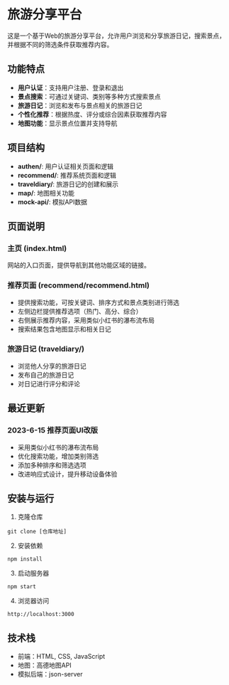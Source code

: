 # 旅游分享平台

这是一个基于Web的旅游分享平台，允许用户浏览和分享旅游日记，搜索景点，并根据不同的筛选条件获取推荐内容。

## 功能特点

- **用户认证**：支持用户注册、登录和退出
- **景点搜索**：可通过关键词、类别等多种方式搜索景点
- **旅游日记**：浏览和发布与景点相关的旅游日记
- **个性化推荐**：根据热度、评分或综合因素获取推荐内容
- **地图功能**：显示景点位置并支持导航

## 项目结构

- **authen/**: 用户认证相关页面和逻辑
- **recommend/**: 推荐系统页面和逻辑
- **traveldiary/**: 旅游日记的创建和展示
- **map/**: 地图相关功能
- **mock-api/**: 模拟API数据

## 页面说明

### 主页 (index.html)

网站的入口页面，提供导航到其他功能区域的链接。

### 推荐页面 (recommend/recommend.html)

- 提供搜索功能，可按关键词、排序方式和景点类别进行筛选
- 左侧边栏提供推荐选项（热门、高分、综合）
- 右侧展示推荐内容，采用类似小红书的瀑布流布局
- 搜索结果包含地图显示和相关日记

### 旅游日记 (traveldiary/)

- 浏览他人分享的旅游日记
- 发布自己的旅游日记
- 对日记进行评分和评论

## 最近更新

### 2023-6-15 推荐页面UI改版

- 采用类似小红书的瀑布流布局
- 优化搜索功能，增加类别筛选
- 添加多种排序和筛选选项
- 改进响应式设计，提升移动设备体验

## 安装与运行

1. 克隆仓库
```
git clone [仓库地址]
```

2. 安装依赖
```
npm install
```

3. 启动服务器
```
npm start
```

4. 浏览器访问
```
http://localhost:3000
```

## 技术栈

- 前端：HTML, CSS, JavaScript
- 地图：高德地图API
- 模拟后端：json-server 
